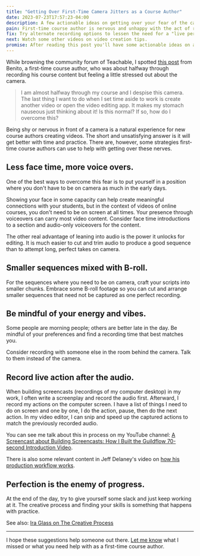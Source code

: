 ```yaml
---
title: "Getting Over First-Time Camera Jitters as a Course Author"
date: 2023-07-23T17:57:23-04:00
description: A few actionable ideas on getting over your fear of the camera and how to lessen the need for the camera for first-time course authors. 
pain: First-time course author is nervous and unhappy with the act of recording themselves on camera.
fix: Try alternate recording options to lessen the need for a "live performance" and instead record something more scripted or audio only. Record yourself and your performance in such as way that you don't need to capture perfect long takes.
next: Watch some other videos on video creation tips.
promise: After reading this post you'll have some actionable ideas on avoiding first-time camera jitters.
---
```


While browning the community forum of Teachable, I spotted [this post](https://community.teachable.com/c/general-dicussion/i-hit-a-wall) from Benito, a first-time course author, who was about halfway through recording his course content but feeling a little stressed out about the camera.

> I am almost halfway through my course and I despise this camera. The last thing I want to do when I set time aside to work is create another video or open the video editing app. It makes my stomach nauseous just thinking about it! Is this normal? If so, how do I overcome this?

Being shy or nervous in front of a camera is a natural experience for new course authors creating videos. The short and unsatisfying answer is it will get better with time and practice. There are, however, some strategies first-time course authors can use to help with getting over these nerves.

## Less face time, more voice overs.

One of the best ways to overcome this fear is to put yourself in a position where you don't have to be on camera as much in the early days.

Showing your face in some capacity can help create meaningful connections with your students, but in the context of videos of online courses, you don't need to be on screen at all times. Your presence through voiceovers can carry most video content. Consider face time introductions to a section and audio-only voiceovers for the content.

The other real advantage of leaning into audio is the power it unlocks for editing. It is much easier to cut and trim audio to produce a good sequence than to attempt long, perfect takes on camera.

## Smaller sequences mixed with B-roll.

For the sequences where you need to be on camera, craft your scripts into smaller chunks. Embrace some B-roll footage so you can cut and arrange smaller sequences that need not be captured as one perfect recording.

## Be mindful of your energy and vibes.

Some people are morning people; others are better late in the day. Be mindful of your preferences and find a recording time that best matches you. 

Consider recording with someone else in the room behind the camera. Talk to them instead of the camera.

## Record live action after the audio.

When building screencasts (recordings of my computer desktop) in my work, I often write a screenplay and record the audio first. Afterward, I record my actions on the computer screen. I have a list of things I need to do on screen and one by one, I do the action, pause, then do the next action. In my video editor, I can snip and speed up the captured actions to match the previously recorded audio. 

You can see me talk about this in process on my YouTube channel: [A Screencast about Building Screencasts: How I Built the Guildflow 70-second Introduction Video](https://www.youtube.com/watch?v=rBnPVqyDMmk).

There is also some relevant content in Jeff Delaney's video on [how his production workflow works](https://youtu.be/N6-Q2dgodLs?t=333).

## Perfection is the enemy of progress.

At the end of the day, try to give yourself some slack and just keep working at it. The creative process and finding your skills is something that happens with practice.

See also: [Ira Glass on The Creative Process](https://www.youtube.com/watch?v=X2wLP0izeJE)

***

I hope these suggestions help someone out there. [Let me know](mailto:zorn@coursedreamers.com) what I missed or what you need help with as a first-time course author.
